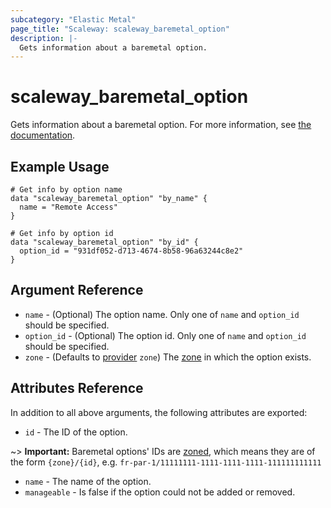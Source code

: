 ```yaml
---
subcategory: "Elastic Metal"
page_title: "Scaleway: scaleway_baremetal_option"
description: |-
  Gets information about a baremetal option.
---
```


# scaleway_baremetal_option

Gets information about a baremetal option.
For more information, see [the documentation](https://developers.scaleway.com/en/products/baremetal/api).

## Example Usage

```hcl
# Get info by option name 
data "scaleway_baremetal_option" "by_name" {
  name = "Remote Access"
}

# Get info by option id
data "scaleway_baremetal_option" "by_id" {
  option_id = "931df052-d713-4674-8b58-96a63244c8e2"
}
```

## Argument Reference

- `name` - (Optional) The option name. Only one of `name` and `option_id` should be specified.
- `option_id` - (Optional) The option id. Only one of `name` and `option_id` should be specified.
- `zone` - (Defaults to [provider](../index.md#zone) `zone`) The [zone](../guides/regions_and_zones.md#zones) in which the option exists.

## Attributes Reference

In addition to all above arguments, the following attributes are exported:

- `id` - The ID of the option.

~> **Important:** Baremetal options' IDs are [zoned](../guides/regions_and_zones.md#resource-ids), which means they are of the form `{zone}/{id}`, e.g. `fr-par-1/11111111-1111-1111-1111-111111111111`

- `name` - The name of the option.
- `manageable` - Is false if the option could not be added or removed.
